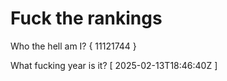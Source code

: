 # Fuck the rankings

Who the hell am I?
{ 11121744 }

What fucking year is it?
[ 2025-02-13T18:46:40Z ]
